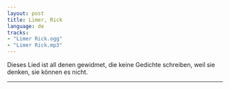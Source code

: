 ```yaml
---
layout: post
title: Limer, Rick
language: de
tracks:
- "Limer Rick.ogg"
- "Limer Rick.mp3"
---
```


Dieses Lied ist all denen gewidmet, die keine Gedichte schreiben, weil sie denken, sie können es nicht.

---


